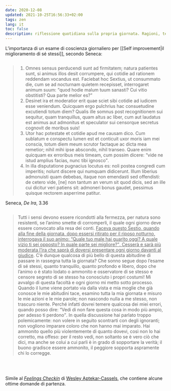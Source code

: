 ```yaml
---
date: 2020-12-08
updated: 2021-10-25T16:56:33+02:00
tags: zen
lang: it
toc: false
description: riflessione quotidiana sulla propria giornata. Ragioni, tecniche e idee.
---
```

L’importanza di un esame di coscienza giornaliero per [[Self improvement|il miglioramento di sé stessi]], secondo Seneca:

<div class='half column'><blockquote><ol>
	<li>Omnes sensus perducendi sunt ad firmitatem; natura patientes sunt, si animus illos desit corrumpere, qui cotidie ad rationem reddendam vocandus est. Faciebat hoc Sextius, ut consummato die, cum se ad nocturnam quietem recepisset, interrogaret animum suum: <q>quod hodie malum tuum sanasti? Cui vitio obstitisti? Qua parte melior es?</q></li>
	<li>Desinet ira et moderatior erit quae sciet sibi cotidie ad iudicem esse veniendum. Quicquam ergo pulchrius hac consuetudine excutiendi totum diem? Qualis ille somnus post recognitionem sui sequitur, quam tranquillus, quam altus ac liber, cum aut laudatus est animus aut admonitus et speculator sui censorque secretus cognovit de moribus suis!</li>
	<li>Utor hac potestate et cotidie apud me causam dico. Cum sublatum e conspectu lumen est et conticuit uxor moris iam mei conscia, totum diem meum scrutor factaque ac dicta mea remetior; nihil mihi ipse abscondo, nihil transeo. Quare enim quicquam ex erroribus meis timeam, cum possim dicere: <q>vide ne istud amplius facias, nunc tibi ignosco</q>.</li>
	<li>In illa disputatione pugnacius locutus es: noli postea congredi cum imperitis; nolunt discere qui numquam didicerunt. Illum liberius admonuisti quam debebas, itaque non emendasti sed offendisti: de cetero vide, [ne] non tantum an verum sit quod dicis, sed an ille cui dicitur veri patiens sit: admoneri bonus gaudet, pessimus quisque rectorem asperrime patitur.</li>
</ol></blockquote>
<p class='cite'>Seneca, <cite>De Ira</cite>, 3.36</p></div>

<div class='half column'><blockquote><p>
	Tutti i sensi devono essere ricondotti alla fermezza, per natura sono resistenti, se l’animo smette di corromperli, il quale ogni giorno deve essere convocato alla resa dei conti. <u>Faceva questo Sestio, quando alla fine della giornata, dopo essersi ritirato per il riposo notturno, interrogava il suo animo: <q>Quale tuo male hai guarito oggi? A quale vizio ti sei opposto? In quale parte sei migliore?</q>. Cesserà e sarà più moderata l’ira che saprà di doversi presentare ogni giorno davanti al giudice</u>. C’è dunque qualcosa di più bello di questa abitudine di passare in rassegna tutta la giornata? Che sonno segue dopo l’esame di sé stessi, quanto tranquillo, quanto profondo e libero, dopo che l’animo o è stato lodato o ammonito e osservatore di se stesso e censore segreto di se stesso ha conosciuto i propri costumi! Mi avvalgo di questa facoltà e ogni giorno mi metto sotto processo. Quando il lume viene portato via dalla vista e mia moglie che già conosce le mie abitudini tace, esamino tutta la mia giornata e misuro le mie azioni e le mie parole; non nascondo nulla a me stesso, non trascuro niente. Perché infatti dovrei temere qualcosa dei miei errori, quando posso dire: <q>Vedi di non fare questa cosa in modo più ampio, per adesso ti perdono</q>. In quella discussione hai parlato troppo polemicamente: non volere in seguito scontrarti con degli ignoranti; non vogliono imparare coloro che non hanno mai imparato. Hai ammonito quello più violentemente di quanto dovevi, così non lo hai corretto, ma offeso: per il resto vedi, non soltanto se è vero ciò che dici, ma anche se colui a cui parli è in grado di sopportare la verità; il buono gradisce essere ammonito, il peggiore sopporta aspramente chi lo corregge.
</p></blockquote></div>

<br>
<br>

Simile al <cite lang='en'><a href='https://emotional.codes/feelings-checkin/' target='_blank' title='“Feelings Checkin„ on emotional.codes' hreflang='en'>Feelings Checkin</a></cite> di <a href='https://wesleayac.com' target='_blank' hreflang='en' title='Wesley’s personal website'>Wesley Aptekar-Cassels</a>, che contiene alcune ottime domande di partenza.